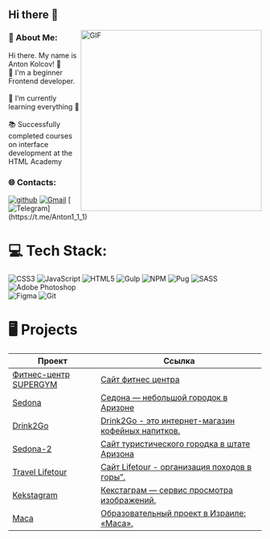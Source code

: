 ## Hi there 👋

<!--
**AntonKld/antonkld** is a ✨ _special_ ✨ repository because its `README.md` (this file) appears on your GitHub profile.

Here are some ideas to get you started:

- 🔭 I’m currently working on ...
- 🌱 I’m currently learning ...
- 👯 I’m looking to collaborate on ...
- 🤔 I’m looking for help with ...
- 💬 Ask me about ...
- 📫 How to reach me: ...
- 😄 Pronouns: ...
- ⚡ Fun fact: ...
-->
<img align="right" alt="GIF" src="https://raw.githubusercontent.com/rahul-jha98/rahul-jha98/main/techstack.gif" width="360px"/>

### 💫 About Me:
Hi there. My name is Anton Kolcov! 👋
<br>🔭 I'm a beginner Frontend developer.<br>
<br>🌱 I’m currently learning everything 🤣<br>
<br>📚 Successfully completed courses on interface development at the HTML Academy<br>

### 🌐 Contacts:

[![github](https://img.shields.io/badge/github%20-%23121011.svg?&style=for-the-badge&logo=github&logoColor=white)](https://github.com/AntonKld)
[![Gmail](https://img.shields.io/badge/Gmail-D14836?style=for-the-badge&logo=gmail&logoColor=white)](mailto:tosha94kld@gmail.com)
[![Telegram](https://img.shields.io/badge/Telegram-2CA5E0?style=for-the-badge&logo=telegram&logoColor=white")](https://t.me/Anton1_1_1)
<!-- [![Discord](https://img.shields.io/badge/discord-link?style=for-the-badge&logo=Discord&logoSize=auto&color=%23000000)](https://discordapp.com/users/1011678289884086295) -->


# 💻 Tech Stack:
![CSS3](https://img.shields.io/badge/css3-%231572B6.svg?style=for-the-badge&logo=css3&logoColor=white) 
![JavaScript](https://img.shields.io/badge/javascript-%23323330.svg?style=for-the-badge&logo=javascript&logoColor=%23F7DF1E) 
![HTML5](https://img.shields.io/badge/html5-%23E34F26.svg?style=for-the-badge&logo=html5&logoColor=white) 
![Gulp](https://img.shields.io/badge/GULP-%23CF4647.svg?style=for-the-badge&logo=gulp&logoColor=white) 
![NPM](https://img.shields.io/badge/NPM-%23000000.svg?style=for-the-badge&logo=npm&logoColor=white) 
![Pug](https://img.shields.io/badge/Pug-FFF?style=for-the-badge&logo=pug&logoColor=A86454) 
![SASS](https://img.shields.io/badge/SASS-hotpink.svg?style=for-the-badge&logo=SASS&logoColor=white) 
![Adobe Photoshop](https://img.shields.io/badge/adobephotoshop-%2331A8FF.svg?style=for-the-badge&logo=adobephotoshop&logoColor=white) 	
![Figma](https://img.shields.io/badge/figma-%23F24E1E.svg?style=for-the-badge&logo=figma&logoColor=white) 
![Git](https://img.shields.io/badge/git%20-%23F05033.svg?&style=for-the-badge&logo=git&logoColor=white)

# 🖥️ Projects

| Проект | Ссылка | 
|---|---|
| <a href="https://github.com/AntonKld/fitness"> Фитнес-центр SUPERGYM </a> |<a href="https://antonkld.github.io/fitness/">Сайт фитнес центра</a>|
| <a href="https://github.com/AntonKld/1866847-sedona-35"> Sedona </a> |<a href="https://antonkld.github.io/1866847-sedona-35/index.html">Седона — небольшой городок в Аризоне</a>|
| <a href="https://github.com/AntonKld/Drink2Go"> Drink2Go </a> |<a href="https://antonkld.github.io/Drink2Go/">Drink2Go - это интернет-магазин кофейных напитков.</a>|
| <a href="https://github.com/AntonKld/1866847-sedona-27"> Sedona-2 </a> |<a href="https://antonkld.github.io/1866847-sedona-27/">Сайт туристического городка в штате Аризона</a>|
| <a href="https://github.com/AntonKld/travel"> Travel Lifetour </a> |<a href="https://antonkld.github.io/travel/">Сайт Lifetour - организация походов в горы”.</a>|
| <a href="https://github.com/AntonKld/1866847-kekstagram-28"> Kekstagram </a> |<a href="https://antonkld.github.io/1866847-kekstagram-28/">Кекстаграм — сервис просмотра изображений.</a>||
| <a href="https://github.com/AntonKld/Masa"> Маса </a> |<a href="https://antonkld.github.io/Masa/">Образовательный проект в Израиле: «Маса».</a>|